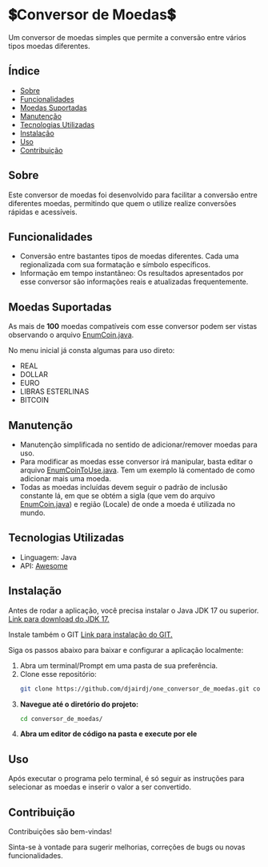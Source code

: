 # 💲Conversor de Moedas💲

Um conversor de moedas simples que permite a conversão entre vários tipos moedas diferentes.

## Índice

- [Sobre](#sobre)
- [Funcionalidades](#funcionalidades)
- [Moedas Suportadas](#moedas-suportadas)
- [Manutenção](#-manutenção)
- [Tecnologias Utilizadas](#tecnologias-utilizadas)
- [Instalação](#instalação)
- [Uso](#uso)
- [Contribuição](#contribuição)

## Sobre

Este conversor de moedas foi desenvolvido para facilitar a conversão entre diferentes moedas, permitindo que quem o
utilize realize conversões rápidas e acessíveis.

## Funcionalidades

- Conversão entre bastantes tipos de moedas diferentes. Cada uma regionalizada com sua formatação e símbolo específicos.
- Informação em tempo instantâneo: Os resultados apresentados por esse conversor são informações reais e
  atualizadas frequentemente.

## Moedas Suportadas

As mais de **100** moedas compatíveis com esse conversor podem ser vistas observando o
arquivo [EnumCoin.java](src/enums/EnumCoin.java).

No menu inicial já consta algumas para uso direto:

- REAL
- DOLLAR
- EURO
- LIBRAS ESTERLINAS
- BITCOIN

## Manutenção

- Manutenção simplificada no sentido de adicionar/remover moedas para uso.
- Para modificar as moedas esse conversor irá manipular, basta editar o arquivo
  [EnumCoinToUse.java](src/enums/EnumCoinToUse.java). Tem um exemplo lá comentado de como adicionar mais uma moeda.
- Todas as moedas incluídas devem seguir o padrão de inclusão constante lá, em que se obtém a sigla (que vem do
  arquivo [EnumCoin.java](src/enums/EnumCoin.java)) e região (Locale) de onde a moeda é utilizada no mundo.

## Tecnologias Utilizadas

- Linguagem: Java
- API: [Awesome](https://economia.awesomeapi.com.br/last/)

## Instalação

Antes de rodar a aplicação, você precisa instalar o Java JDK 17 ou superior.
[Link para download do JDK 17.](https://www.oracle.com/br/java/technologies/downloads/#java17)

Instale também o GIT
[Link para instalação do GIT.](https://git-scm.com/downloads)

Siga os passos abaixo para baixar e configurar a aplicação localmente:

1. Abra um terminal/Prompt em uma pasta de sua preferência.
2. Clone esse repositório:
   ```bash
   git clone https://github.com/djairdj/one_conversor_de_moedas.git conversor_de_moedas
   ```
3. **Navegue até o diretório do projeto:**
   ```bash
   cd conversor_de_moedas/
   ```
4. **Abra um editor de código na pasta e execute por ele**

## Uso

Após executar o programa pelo terminal, é só seguir as instruções para selecionar as moedas e inserir o valor a ser
convertido.

## Contribuição

Contribuições são bem-vindas!

Sinta-se à vontade para sugerir melhorias, correções de bugs ou novas funcionalidades.
